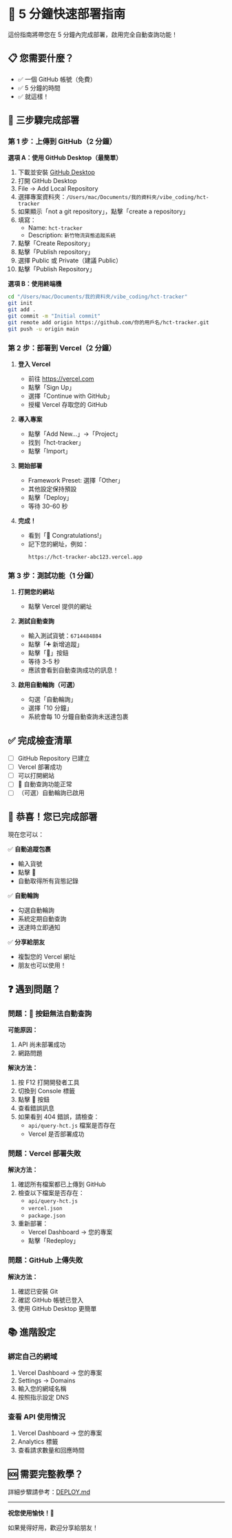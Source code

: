 # 🚀 5 分鐘快速部署指南

這份指南將帶您在 5 分鐘內完成部署，啟用完全自動查詢功能！

## 📋 您需要什麼？

- ✅ 一個 GitHub 帳號（免費）
- ✅ 5 分鐘的時間
- ✅ 就這樣！

## 🎯 三步驟完成部署

### 第 1 步：上傳到 GitHub（2 分鐘）

**選項 A：使用 GitHub Desktop（最簡單）**

1. 下載並安裝 [GitHub Desktop](https://desktop.github.com/)
2. 打開 GitHub Desktop
3. File → Add Local Repository
4. 選擇專案資料夾：`/Users/mac/Documents/我的資料夾/vibe_coding/hct-tracker`
5. 如果顯示「not a git repository」，點擊「create a repository」
6. 填寫：
   - Name: `hct-tracker`
   - Description: `新竹物流貨態追蹤系統`
7. 點擊「Create Repository」
8. 點擊「Publish repository」
9. 選擇 Public 或 Private（建議 Public）
10. 點擊「Publish Repository」

**選項 B：使用終端機**

```bash
cd "/Users/mac/Documents/我的資料夾/vibe_coding/hct-tracker"
git init
git add .
git commit -m "Initial commit"
git remote add origin https://github.com/你的用戶名/hct-tracker.git
git push -u origin main
```

### 第 2 步：部署到 Vercel（2 分鐘）

1. **登入 Vercel**
   - 前往 https://vercel.com
   - 點擊「Sign Up」
   - 選擇「Continue with GitHub」
   - 授權 Vercel 存取您的 GitHub

2. **導入專案**
   - 點擊「Add New...」→「Project」
   - 找到「hct-tracker」
   - 點擊「Import」

3. **開始部署**
   - Framework Preset: 選擇「Other」
   - 其他設定保持預設
   - 點擊「Deploy」
   - 等待 30-60 秒

4. **完成！**
   - 看到「🎉 Congratulations!」
   - 記下您的網址，例如：
     ```
     https://hct-tracker-abc123.vercel.app
     ```

### 第 3 步：測試功能（1 分鐘）

1. **打開您的網站**
   - 點擊 Vercel 提供的網址

2. **測試自動查詢**
   - 輸入測試貨號：`6714484884`
   - 點擊「➕ 新增追蹤」
   - 點擊「🤖」按鈕
   - 等待 3-5 秒
   - 應該會看到自動查詢成功的訊息！

3. **啟用自動輪詢（可選）**
   - 勾選「自動輪詢」
   - 選擇「10 分鐘」
   - 系統會每 10 分鐘自動查詢未送達包裹

## ✅ 完成檢查清單

- [ ] GitHub Repository 已建立
- [ ] Vercel 部署成功
- [ ] 可以打開網站
- [ ] 🤖 自動查詢功能正常
- [ ] （可選）自動輪詢已啟用

## 🎉 恭喜！您已完成部署

現在您可以：

✅ **自動追蹤包裹**
- 輸入貨號
- 點擊 🤖
- 自動取得所有貨態記錄

✅ **自動輪詢**
- 勾選自動輪詢
- 系統定期自動查詢
- 送達時立即通知

✅ **分享給朋友**
- 複製您的 Vercel 網址
- 朋友也可以使用！

## ❓ 遇到問題？

### 問題：🤖 按鈕無法自動查詢

**可能原因：**
1. API 尚未部署成功
2. 網路問題

**解決方法：**
1. 按 F12 打開開發者工具
2. 切換到 Console 標籤
3. 點擊 🤖 按鈕
4. 查看錯誤訊息
5. 如果看到 404 錯誤，請檢查：
   - `api/query-hct.js` 檔案是否存在
   - Vercel 是否部署成功

### 問題：Vercel 部署失敗

**解決方法：**
1. 確認所有檔案都已上傳到 GitHub
2. 檢查以下檔案是否存在：
   - `api/query-hct.js`
   - `vercel.json`
   - `package.json`
3. 重新部署：
   - Vercel Dashboard → 您的專案
   - 點擊「Redeploy」

### 問題：GitHub 上傳失敗

**解決方法：**
1. 確認已安裝 Git
2. 確認 GitHub 帳號已登入
3. 使用 GitHub Desktop 更簡單

## 📚 進階設定

### 綁定自己的網域

1. Vercel Dashboard → 您的專案
2. Settings → Domains
3. 輸入您的網域名稱
4. 按照指示設定 DNS

### 查看 API 使用情況

1. Vercel Dashboard → 您的專案
2. Analytics 標籤
3. 查看請求數量和回應時間

## 🆘 需要完整教學？

詳細步驟請參考：[DEPLOY.md](./DEPLOY.md)

---

**祝您使用愉快！🎊**

如果覺得好用，歡迎分享給朋友！
